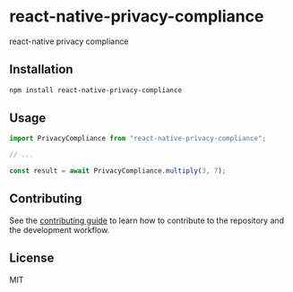 # react-native-privacy-compliance

react-native privacy compliance

## Installation

```sh
npm install react-native-privacy-compliance
```

## Usage

```js
import PrivacyCompliance from "react-native-privacy-compliance";

// ...

const result = await PrivacyCompliance.multiply(3, 7);
```

## Contributing

See the [contributing guide](CONTRIBUTING.md) to learn how to contribute to the repository and the development workflow.

## License

MIT
